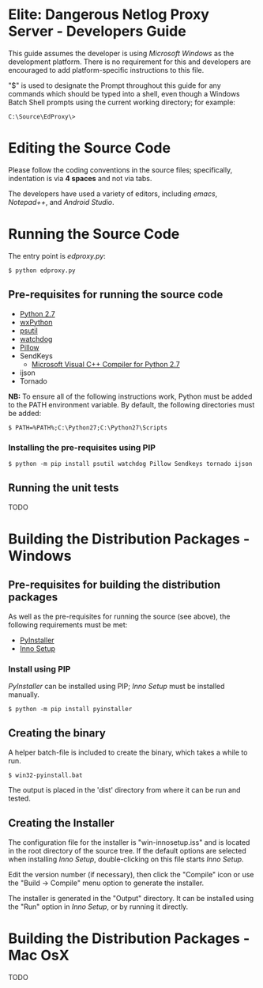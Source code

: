 # Elite: Dangerous Netlog Proxy Server - Developers Guide #

This guide assumes the developer is using _Microsoft Windows_ as the
development platform. There is no requirement for this and developers are
encouraged to add platform-specific instructions to this file.

"$" is used to designate the Prompt throughout this guide for any 
commands which should be typed into a shell, even though a Windows
Batch Shell prompts using the current working directory; for example:
```
C:\Source\EdProxy\>
```

# Editing the Source Code #

Please follow the coding conventions in the source files; specifically,
indentation is via **4 spaces** and not via tabs.

The developers have used a variety of editors, including _emacs_, _Notepad++_,
and _Android Studio_.

# Running the Source Code #

The entry point is _edproxy.py_:
```
$ python edproxy.py
```

## Pre-requisites for running the source code ##
* [Python 2.7](https://www.python.org/download/releases/2.7/)
* [wxPython](http://www.wxpython.org/download.php)
* [psutil](https://github.com/giampaolo/psutil)
* [watchdog](http://pythonhosted.org/watchdog/)
* [Pillow](https://python-pillow.github.io/)
* SendKeys
    + [Microsoft Visual C++ Compiler for Python 2.7](https://www.microsoft.com/en-us/download/details.aspx?id=44266)
* ijson
* Tornado

**NB:** To ensure all of the following instructions work, Python must be added
to the PATH environment variable. By default, the following directories must
be added:
```
$ PATH=%PATH%;C:\Python27;C:\Python27\Scripts
```

### Installing the pre-requisites using PIP ###

```
$ python -m pip install psutil watchdog Pillow Sendkeys tornado ijson
```

## Running the unit tests ##

TODO

# Building the Distribution Packages - Windows #

## Pre-requisites for building the distribution packages ##

As well as the pre-requisites for running the source (see above), the
following requirements must be met:

* [PyInstaller](http://www.pyinstaller.org/)
* [Inno Setup](http://www.jrsoftware.org/isinfo.php)

### Install using PIP ###

_PyInstaller_ can be installed using PIP; _Inno Setup_ must be installed manually.
```
$ python -m pip install pyinstaller
```

## Creating the binary ##

A helper batch-file is included to create the binary, which takes a while to run.
```
$ win32-pyinstall.bat
```

The output is placed in the 'dist' directory from where it can be run and tested.

## Creating the Installer ##

The configuration file for the installer is "win-innosetup.iss" and is located
in the root directory of the source tree. If the default options are selected
when installing _Inno Setup_, double-clicking on this file starts _Inno Setup_.

Edit the version number (if necessary), then click the "Compile" icon or
use the "Build -> Compile" menu option to generate the installer.

The installer is generated in the "Output" directory. It can be installed
using the "Run" option in _Inno Setup_, or by running it directly.


# Building the Distribution Packages - Mac OsX #

TODO
